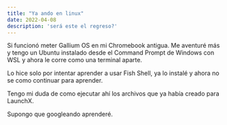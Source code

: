 ```yaml
---
title: "Ya ando en linux"
date: 2022-04-08
description: 'será este el regreso?'
---
```



Si funcionó meter Gallium OS en mi Chromebook antigua.
Me aventuré más y tengo un Ubuntu instalado desde el Command Prompt de Windows con WSL y ahora le corre como una terminal aparte.

Lo hice solo por intentar aprender a usar Fish Shell, ya lo instalé y ahora no se como continuar para aprender.

Tengo mi duda de como ejecutar ahí los archivos que ya había creado para LaunchX.

Supongo que googleando aprenderé.
